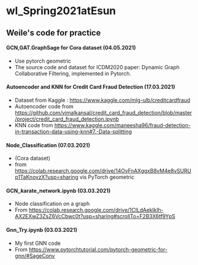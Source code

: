 # wl_Spring2021atEsun
## Weile's code for practice

#### GCN,GAT.GraphSage for Cora dataset (04.05.2021)
- Use pytorch geometric
- The source code and dataset for ICDM2020 paper: Dynamic Graph Collaborative Filtering, implemented in Pytorch.

#### Autoencoder and KNN for Credit Card Fraud Detection (17.03.2021)
- Dataset from Kaggle : https://www.kaggle.com/mlg-ulb/creditcardfraud
- Autoencoder code from https://github.com/vimalkansal/credit_card_fraud_detection/blob/master/project/credit_card_fraud_detection.ipynb
- KNN code from https://www.kaggle.com/maneesha96/fraud-detection-in-transaction-data-using-knn#7.-Data-splitting

#### Node_Classification (07.03.2021)
- (Cora dataset)
- from https://colab.research.google.com/drive/14OvFnAXggxB8vM4e8vSURUp1TaKnovzX?usp=sharing vis PyTorch geometric

#### GCN_karate_network.ipynb (03.03.2021)
- Node classification on a graph
- From https://colab.research.google.com/drive/1CILdAekIkIh-AX2EXwZ3ZsZ6VcCbwc0t?usp=sharing#scrollTo=F2B3X6tf9YpS

#### Gnn_Try.ipynb (03.03.2021)
- My first GNN code 
- From https://www.pytorchtutorial.com/pytorch-geometric-for-gnn/#SageConv
